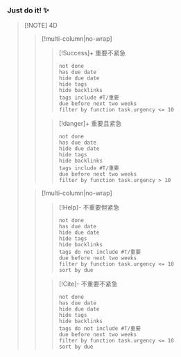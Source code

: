 ### Just do it! ✨

> [!NOTE] 4D
> 
> > [!multi-column|no-wrap]
> > 
> > > [!Success]+ 重要不紧急
> > > ```tasks
> > > not done
> > > has due date
> > > hide due date
> > > hide tags
> > > hide backlinks
> > > tags include #T/重要
> > > due before next two weeks
> > > filter by function task.urgency <= 10
> > > ```
> > 
> > 
> > > [!danger]+ 重要且紧急
> > > ```tasks
> > > not done
> > > has due date
> > > hide due date
> > > hide tags
> > > hide backlinks
> > > tags include #T/重要
> > > due before next two weeks
> > > filter by function task.urgency > 10
> > > ```
> > 
> 
> > [!multi-column|no-wrap]
> > 
> > > [!Help]- 不重要但紧急
> > > ```tasks
> > > not done
> > > has due date
> > > hide due date
> > > hide tags
> > > hide backlinks
> > > tags do not include #T/重要
> > > due before next two weeks
> > > filter by function task.urgency <= 10
> > > sort by due
> > > ```
> > 
> > 
> > > [!Cite]- 不重要不紧急
> > > ```tasks
> > > not done
> > > has due date
> > > hide due date
> > > hide tags
> > > hide backlinks
> > > tags do not include #T/重要
> > > due before next two weeks
> > > filter by function task.urgency <= 10
> > > sort by due
> > > ```
> > 
> > 
> 
> 